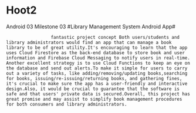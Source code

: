 # Hoot2
Android 03
Milestone 03
                     #Library Management System Android App#
                     
                     fantastic project concept Both users/students and library administrators would find an app that can manage a book library to be of great utility.It's encouraging to learn that the app uses Cloud Firestore as the back-end database to store book and user information and Firebase Cloud Messaging to notify users in real-time. Another excellent strategy is to use Cloud Functions to keep an eye on the database and send out alerts.To make it simple for users to carry out a variety of tasks, like adding/removing/updating books,searching for books, issuing/re-issuing/returning books, and gathering fines, it's crucial to make sure the app has a user-friendly and interactive design.Also, it would be crucial to guarantee that the software is safe and that users' private data is secured.Overall, this project has great promise and may assist to simplify book management procedures for both consumers and library administrators.

